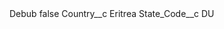 <?xml version="1.0" encoding="UTF-8"?>
<CustomMetadata xmlns="http://soap.sforce.com/2006/04/metadata" xmlns:xsi="http://www.w3.org/2001/XMLSchema-instance" xmlns:xsd="http://www.w3.org/2001/XMLSchema">
    <label>Debub</label>
    <protected>false</protected>
    <values>
        <field>Country__c</field>
        <value xsi:type="xsd:string">Eritrea</value>
    </values>
    <values>
        <field>State_Code__c</field>
        <value xsi:type="xsd:string">DU</value>
    </values>
</CustomMetadata>

